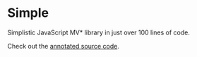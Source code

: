 Simple
======

Simplistic JavaScript MV* library in just over 100 lines of code.

Check out the [annotated source code](http://kjbekkelund.github.com/simple/).
